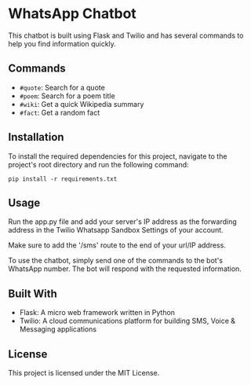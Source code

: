 # WhatsApp Chatbot

This chatbot is built using Flask and Twilio and has several commands to help you find information quickly.

## Commands

- `#quote`: Search for a quote
- `#poem`: Search for a poem title
- `#wiki`: Get a quick Wikipedia summary
- `#fact`: Get a random fact

## Installation

To install the required dependencies for this project, navigate to the project's root directory and run the following command:


    pip install -r requirements.txt


## Usage
Run the app.py file and add your server's IP address as the forwarding address in the
Twilio Whatsapp Sandbox Settings of your account.

Make sure to add the '/sms' route to the end of your url/IP address.

To use the chatbot, simply send one of the commands to the bot's WhatsApp number. The bot will respond with the requested information.

## Built With

- Flask: A micro web framework written in Python
- Twilio: A cloud communications platform for building SMS, Voice & Messaging applications

## License

This project is licensed under the MIT License.